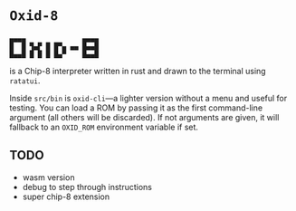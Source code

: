 # `Oxid-8`
```
▄▄▄▄              ▄▄▄▄
█  █ ▜▄▛ █ █▀▄ ▄▄ █▄▄█
█▄▄█ █ █ █ █▄▀    █▄▄█
```
is a Chip-8 interpreter written in rust and drawn to the terminal using `ratatui`.

Inside `src/bin` is `oxid-cli`—a lighter version without a menu and useful for testing. You can load a ROM by passing it as the first command-line argument (all others will be discarded). If not arguments are given, it will fallback to an `OXID_ROM` environment variable if set.

## TODO
- wasm version
- debug to step through instructions
- super chip-8 extension
